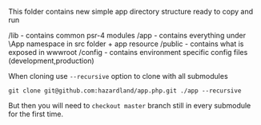 This folder contains new simple app directory structure ready to copy and run

/lib - contains common psr-4 modules
/app - contains everything under \App namespace in src folder + app resource
/public - contains what is exposed in wwwroot
/config - contains environment specific config files (development,production)

When cloning use ```--recursive``` option to clone with all submodules
```
git clone git@github.com:hazardland/app.php.git ./app --recursive
```
But then you will need to ```checkout master``` branch still in every submodule for the first time.
